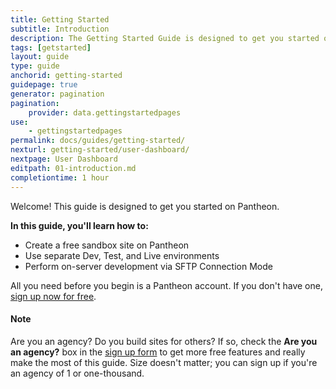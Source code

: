 ```yaml
---
title: Getting Started
subtitle: Introduction
description: The Getting Started Guide is designed to get you started on Pantheon.
tags: [getstarted]
layout: guide
type: guide
anchorid: getting-started
guidepage: true
generator: pagination
pagination:
    provider: data.gettingstartedpages
use:
    - gettingstartedpages
permalink: docs/guides/getting-started/
nexturl: getting-started/user-dashboard/
nextpage: User Dashboard
editpath: 01-introduction.md
completiontime: 1 hour
---
```

Welcome! This guide is designed to get you started on Pantheon.

**In this guide, you'll learn how to:**
- Create a free sandbox site on Pantheon
- Use separate Dev, Test, and Live environments
- Perform on-server development via SFTP Connection Mode


All you need before you begin is a Pantheon account. If you don't have one, [sign up now for free](https://pantheon.io/register).

<div class="alert alert-info">
<h4 class="info">Note</h4>
<p>Are you an agency? Do you build sites for others? If so, check the <strong>Are you an agency?</strong> box in the <a href="https://pantheon.io/register">sign up form</a> to get more free features and really make the most of this guide. Size doesn't matter; you can sign up if you're an agency of 1 or one-thousand.
</p></div>

